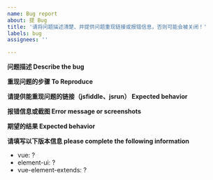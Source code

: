 ```yaml
---
name: Bug report
about: 提 Bug
title: '请将问题描述清楚、并提供问题重现链接或报错信息，否则可能会被关闭！'
labels: bug
assignees: ''

---
```


**问题描述 Describe the bug**


**重现问题的步骤 To Reproduce**


**请提供能重现问题的链接（jsfiddle、jsrun） Expected behavior**


**报错信息或截图 Error message or screenshots**


**期望的结果 Expected behavior**


**请填写以下版本信息 please complete the following information**
 - vue: ?
 - element-ui: ?
 - vue-element-extends: ?
